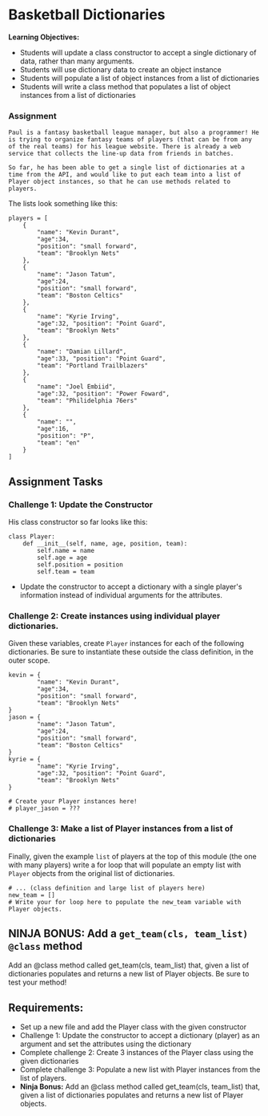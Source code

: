 # Basketball Dictionaries
**Learning Objectives:**

- Students will update a class constructor to accept a single dictionary of data, rather than many arguments.
- Students will use dictionary data to create an object instance
- Students will populate a list of object instances from a list of dictionaries
- Students will write a class method that populates a list of object instances from a list of dictionaries

### Assignment

`Paul is a fantasy basketball league manager, but also a programmer! He is trying to organize fantasy teams of players (that can be from any of the real teams) for his league website. There is already a web service that collects the line-up data from friends in batches.`

`So far, he has been able to get a single list of dictionaries at a time from the API, and would like to put each team into a list of Player object instances, so that he can use methods related to players.`

The lists look something like this:

```
players = [
    {
    	"name": "Kevin Durant", 
    	"age":34, 
    	"position": "small forward", 
    	"team": "Brooklyn Nets"
    },
    {
    	"name": "Jason Tatum", 
    	"age":24, 
    	"position": "small forward", 
    	"team": "Boston Celtics"
    },
    {
    	"name": "Kyrie Irving", 
    	"age":32, "position": "Point Guard", 
    	"team": "Brooklyn Nets"
    },
    {
    	"name": "Damian Lillard", 
    	"age":33, "position": "Point Guard", 
    	"team": "Portland Trailblazers"
    },
    {
    	"name": "Joel Embiid", 
    	"age":32, "position": "Power Foward", 
    	"team": "Philidelphia 76ers"
    },
    {
    	"name": "", 
    	"age":16, 
    	"position": "P", 
    	"team": "en"
    }
]
```

## Assignment Tasks
### Challenge 1: Update the Constructor
His class constructor so far looks like this:
```
class Player:
    def __init__(self, name, age, position, team):
        self.name = name
        self.age = age
        self.position = position
        self.team = team
```
- Update the constructor to accept a dictionary with a single player's information instead of individual arguments for the attributes.

### Challenge 2: Create instances using individual player dictionaries.
Given these variables, create `Player` instances for each of the following dictionaries. Be sure to instantiate these outside the class definition, in the outer scope.
```
kevin = {
    	"name": "Kevin Durant", 
    	"age":34, 
    	"position": "small forward", 
    	"team": "Brooklyn Nets"
}
jason = {
    	"name": "Jason Tatum", 
    	"age":24, 
    	"position": "small forward", 
    	"team": "Boston Celtics"
}
kyrie = {
    	"name": "Kyrie Irving", 
    	"age":32, "position": "Point Guard", 
    	"team": "Brooklyn Nets"
}
    
# Create your Player instances here!
# player_jason = ???
```

### Challenge 3: Make a list of Player instances from a list of dictionaries
Finally, given the example `list` of players at the top of this module (the one with many players) write a for loop that will populate an empty list with `Player` objects from the original list of dictionaries.
```
# ... (class definition and large list of players here)
new_team = []
# Write your for loop here to populate the new_team variable with Player objects.
```

## NINJA BONUS: Add a `get_team(cls, team_list)` `@class` method
Add an @class method called get_team(cls, team_list) that, given a list of dictionaries populates and returns a new list of Player objects. Be sure to test your method!

## Requirements:
- Set up a new file and add the Player class with the given constructor
- Challenge 1: Update the constructor to accept a dictionary (player) as an argument and set the attributes using the dictionary
- Complete challenge 2: Create 3 instances of the Player class using the given dictionaries
- Complete challenge 3: Populate a new list with Player instances from the list of players.
- **Ninja Bonus:** Add an @class method called get_team(cls, team_list) that, given a list of dictionaries populates and returns a new list of Player objects.




